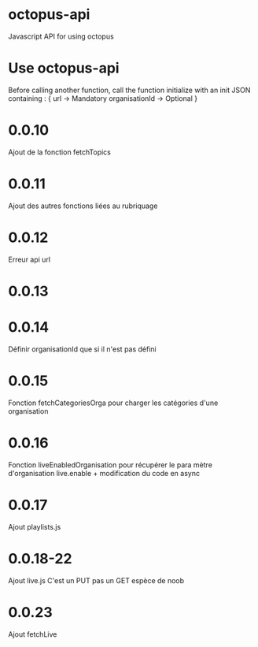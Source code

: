 # octopus-api
Javascript API for using octopus 

# Use octopus-api
Before calling another function, call the function initialize with an init JSON containing : 
{
    url -> Mandatory
    organisationId -> Optional
}

# 0.0.10 
Ajout de la fonction fetchTopics

# 0.0.11
Ajout des autres fonctions liées au rubriquage

# 0.0.12
Erreur api url

# 0.0.13 
# 0.0.14 
Définir organisationId que si il n'est pas défini

# 0.0.15
Fonction fetchCategoriesOrga pour charger les catégories d'une organisation

# 0.0.16
Fonction liveEnabledOrganisation pour récupérer le para mètre d'organisation live.enable + modification du code en async

# 0.0.17
Ajout playlists.js

# 0.0.18-22
Ajout live.js
C'est un PUT pas un GET espèce de noob
# 0.0.23
Ajout fetchLive
